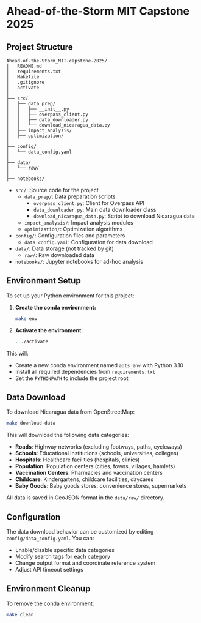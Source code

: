 # Ahead-of-the-Storm MIT Capstone 2025

## Project Structure

```
Ahead-of-the-Storm_MIT-capstone-2025/
│   README.md
│   requirements.txt
│   Makefile
│   .gitignore
│   activate
│
├── src/
│   ├── data_prep/
│   │   ├── __init__.py
│   │   ├── overpass_client.py
│   │   ├── data_downloader.py
│   │   └── download_nicaragua_data.py
│   ├── impact_analysis/
│   ├── optimization/
│
├── config/
│   └── data_config.yaml
│
├── data/
│   └── raw/
│
├── notebooks/
```

- `src/`: Source code for the project
  - `data_prep/`: Data preparation scripts
    - `overpass_client.py`: Client for Overpass API
    - `data_downloader.py`: Main data downloader class
    - `download_nicaragua_data.py`: Script to download Nicaragua data
  - `impact_analysis/`: Impact analysis modules
  - `optimization/`: Optimization algorithms
- `config/`: Configuration files and parameters
  - `data_config.yaml`: Configuration for data download
- `data/`: Data storage (not tracked by git)
  - `raw/`: Raw downloaded data
- `notebooks/`: Jupyter notebooks for ad-hoc analysis

## Environment Setup

To set up your Python environment for this project:

1. **Create the conda environment:**
   ```bash
   make env
   ```

2. **Activate the environment:**
   ```bash
   . ./activate
   ```

This will:
- Create a new conda environment named `aots_env` with Python 3.10
- Install all required dependencies from `requirements.txt`
- Set the `PYTHONPATH` to include the project root

## Data Download

To download Nicaragua data from OpenStreetMap:

```bash
make download-data
```

This will download the following data categories:
- **Roads**: Highway networks (excluding footways, paths, cycleways)
- **Schools**: Educational institutions (schools, universities, colleges)
- **Hospitals**: Healthcare facilities (hospitals, clinics)
- **Population**: Population centers (cities, towns, villages, hamlets)
- **Vaccination Centers**: Pharmacies and vaccination centers
- **Childcare**: Kindergartens, childcare facilities, daycares
- **Baby Goods**: Baby goods stores, convenience stores, supermarkets

All data is saved in GeoJSON format in the `data/raw/` directory.

## Configuration

The data download behavior can be customized by editing `config/data_config.yaml`. You can:
- Enable/disable specific data categories
- Modify search tags for each category
- Change output format and coordinate reference system
- Adjust API timeout settings

## Environment Cleanup

To remove the conda environment:
```bash
make clean
``` 